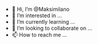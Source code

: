 - 👋 Hi, I’m @Maksimilano
- 👀 I’m interested in ...
- 🌱 I’m currently learning ...
- 💞️ I’m looking to collaborate on ...
- 📫 How to reach me ...

<!---
Maksimilano/Maksimilano is a ✨ special ✨ repository because its `README.md` (this file) appears on your GitHub profile.
You can click the Preview link to take a look at your changes.
--->
